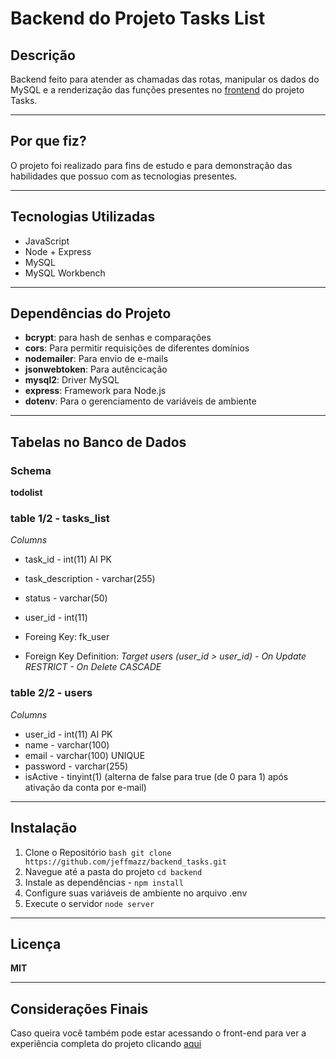 # Backend do Projeto Tasks List

## Descrição
Backend feito para atender as chamadas das rotas, manipular os dados do MySQL e a renderização das funções presentes no [frontend](https://github.com/jeffmazz/frontend_tasks) do projeto Tasks.

---

## Por que fiz?
O projeto foi realizado para fins de estudo e para demonstração das habilidades que possuo com as tecnologias presentes.

---

## Tecnologias Utilizadas
- JavaScript
- Node + Express
- MySQL
- MySQL Workbench

---

## Dependências do Projeto
- **bcrypt**: para hash de senhas e comparações
- **cors**: Para permitir requisições de diferentes domínios
- **nodemailer**: Para envio de e-mails
- **jsonwebtoken**: Para autêncicação
- **mysql2**: Driver MySQL
- **express**: Framework para Node.js
- **dotenv**: Para o gerenciamento de variáveis de ambiente

---

## Tabelas no Banco de Dados

### Schema
**todolist**

### table 1/2 - **tasks_list**

*Columns*
- task_id - int(11) AI PK
- task_description - varchar(255)
- status - varchar(50)
- user_id - int(11)

- Foreing Key: fk_user
- Foreign Key Definition: *Target users (user_id > user_id) - On Update RESTRICT - On Delete CASCADE*

### table 2/2 - **users**

*Columns*
- user_id - int(11) AI PK
- name - varchar(100)
- email - varchar(100) UNIQUE
- password - varchar(255)
- isActive - tinyint(1) (alterna de false para true (de 0 para 1) após ativação da conta por e-mail)

---

## Instalação
1. Clone o Repositório ``` bash git clone https://github.com/jeffmazz/backend_tasks.git ```
2. Navegue até a pasta do projeto ``` cd backend ```
3. Instale as dependências -  ```npm install```
4. Configure suas variáveis de ambiente no arquivo .env
5. Execute o servidor ```node server```

---

## Licença
**MIT**

---

## Considerações Finais
Caso queira você também pode estar acessando o front-end para ver a experiência completa do projeto clicando [aqui](https://github.com/jeffmazz/frontend_tasks)